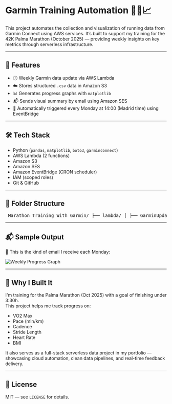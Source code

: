 # Garmin Training Automation 🏃‍♂️📈

This project automates the collection and visualization of running data from Garmin Connect using AWS services. It’s built to support my training for the 42K Palma Marathon (October 2025) — providing weekly insights on key metrics through serverless infrastructure.

---

## 🚀 Features

- 🕒 Weekly Garmin data update via AWS Lambda
- ☁️ Stores structured `.csv` data in Amazon S3
- 📊 Generates progress graphs with `matplotlib`
- 📬 Sends visual summary by email using Amazon SES
- 🔄 Automatically triggered every Monday at 14:00 (Madrid time) using EventBridge

---

## 🛠️ Tech Stack

- Python (`pandas`, `matplotlib`, `boto3`, `garminconnect`)
- AWS Lambda (2 functions)
- Amazon S3
- Amazon SES
- Amazon EventBridge (CRON scheduler)
- IAM (scoped roles)
- Git & GitHub

---

## 📁 Folder Structure
<pre> Marathon_Training_With_Garmin/ ├── lambda/ │ ├── GarminUpdate/ # Lambda that fetches Garmin data and updates S3 │ │ └── lambda_function.py │ ├── EmailSender/ # Lambda that plots data and sends email │ │ └── lambda_function.py ├── data/ │ └── weekly_collected_data.csv # Sample training data ├── docs/ │ └── progress_graph_example.png # Screenshot of email graph ├── requirements.txt ├── LICENSE ├── README.md </pre>

---

## 📬 Sample Output

📧 This is the kind of email I receive each Monday:

![Weekly Progress Graph](docs/progress_graph_example.png)

---

## 🎯 Why I Built It

I'm training for the Palma Marathon (Oct 2025) with a goal of finishing under 3:30h.  
This project helps me track progress on:

- VO2 Max
- Pace (min/km)
- Cadence
- Stride Length
- Heart Rate
- BMI

It also serves as a full-stack serverless data project in my portfolio — showcasing cloud automation, clean data pipelines, and real-time feedback delivery.

---

## 📄 License

MIT — see `LICENSE` for details.
